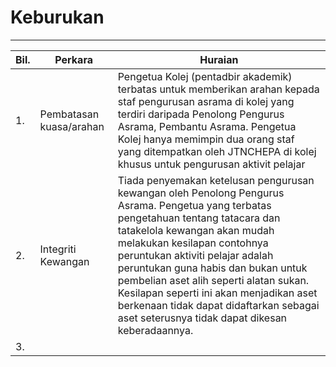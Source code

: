 # Keburukan
---
| Bil.  | Perkara | Huraian |
|----|-------------------|----------|
| 1. |Pembatasan kuasa/arahan | Pengetua Kolej (pentadbir akademik) terbatas untuk memberikan arahan kepada staf pengurusan asrama di kolej yang terdiri daripada Penolong Pengurus Asrama, Pembantu Asrama. Pengetua Kolej hanya memimpin dua orang staf yang ditempatkan oleh JTNCHEPA di kolej khusus untuk pengurusan aktivit pelajar|
| 2. | Integriti Kewangan| Tiada penyemakan ketelusan pengurusan kewangan oleh Penolong Pengurus Asrama. Pengetua yang terbatas pengetahuan tentang tatacara dan tatakelola kewangan akan mudah melakukan kesilapan contohnya peruntukan aktiviti pelajar adalah peruntukan guna habis dan bukan untuk pembelian aset alih seperti alatan sukan. Kesilapan seperti ini akan menjadikan aset berkenaan tidak dapat didaftarkan sebagai aset seterusnya tidak dapat dikesan keberadaannya.   |
| 3. |  |  |


